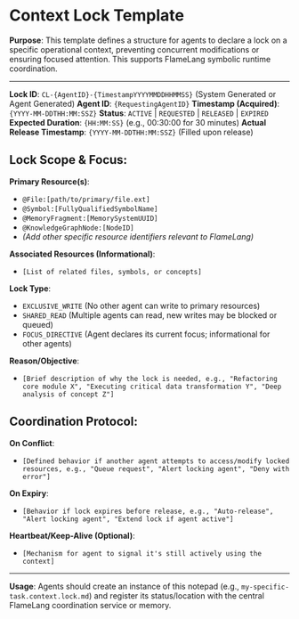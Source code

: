 # Context Lock Template

**Purpose**: This template defines a structure for agents to declare a lock on a specific operational context, preventing concurrent modifications or ensuring focused attention. This supports FlameLang symbolic runtime coordination.

---

**Lock ID**: `CL-{AgentID}-{TimestampYYYYMMDDHHMMSS}` (System Generated or Agent Generated)
**Agent ID**: `{RequestingAgentID}`
**Timestamp (Acquired)**: `{YYYY-MM-DDTHH:MM:SSZ}`
**Status**: `ACTIVE` | `REQUESTED` | `RELEASED` | `EXPIRED` 
**Expected Duration**: `{HH:MM:SS}` (e.g., 00:30:00 for 30 minutes)
**Actual Release Timestamp**: `{YYYY-MM-DDTHH:MM:SSZ}` (Filled upon release)

## Lock Scope & Focus:

**Primary Resource(s)**:
  - `@File:[path/to/primary/file.ext]` 
  - `@Symbol:[FullyQualifiedSymbolName]`
  - `@MemoryFragment:[MemorySystemUUID]`
  - `@KnowledgeGraphNode:[NodeID]`
  - *(Add other specific resource identifiers relevant to FlameLang)*

**Associated Resources (Informational)**:
  - `[List of related files, symbols, or concepts]`

**Lock Type**: 
  - `EXCLUSIVE_WRITE` (No other agent can write to primary resources)
  - `SHARED_READ` (Multiple agents can read, new writes may be blocked or queued)
  - `FOCUS_DIRECTIVE` (Agent declares its current focus; informational for other agents)

**Reason/Objective**: 
  - `[Brief description of why the lock is needed, e.g., "Refactoring core module X", "Executing critical data transformation Y", "Deep analysis of concept Z"]`

## Coordination Protocol:

**On Conflict**: 
  - `[Defined behavior if another agent attempts to access/modify locked resources, e.g., "Queue request", "Alert locking agent", "Deny with error"]`

**On Expiry**:
  - `[Behavior if lock expires before release, e.g., "Auto-release", "Alert locking agent", "Extend lock if agent active"]`

**Heartbeat/Keep-Alive (Optional)**:
  - `[Mechanism for agent to signal it's still actively using the context]`

---

**Usage**: Agents should create an instance of this notepad (e.g., `my-specific-task.context.lock.md`) and register its status/location with the central FlameLang coordination service or memory.
